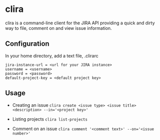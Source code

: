 # clira

clira is a command-line client for the JIRA API providing a quick and dirty way
to file, comment on and view issue information.

## Configuration

In your home directory, add a text file, .clirarc

    jira-instance-url = <url for your JIRA instance>
    username = <username>
    password = <password>
    default-project-key = <default project key>

## Usage

* Creating an issue
`clira create <issue type> <issue title> <description> --in='<project key>'`

* Listing projects
`clira list-projects`

* Comment on an issue
`clira comment '<comment text>' --on='<issue number>'`

